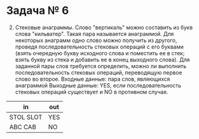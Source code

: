 Задача № 6
========================
2. Стековые анаграммы.
Слово "вертикаль" можно составить из букв слова "кильватер". Такая пара называется анаграммой. Для некоторых анаграмм одно слово можно получить из другого, проведя последовательность стековых операций с его буквами (взять очередную букву исходного слова и поместить ее в стек; взять букву из стека и добавить ее в конец выходного слова).
Для заданной пары слов требуется определить, можно ли выполнить последовательность стековых операций, переводящую первое слово во второе.
Входные данные: пара слов, являющихся анаграммой
Выходные данные: YES, если последовательность стековых операций существует и NO в противном случае.

in | out
--- | ---
STOL SLOT | YES
ABC CAB | NO
